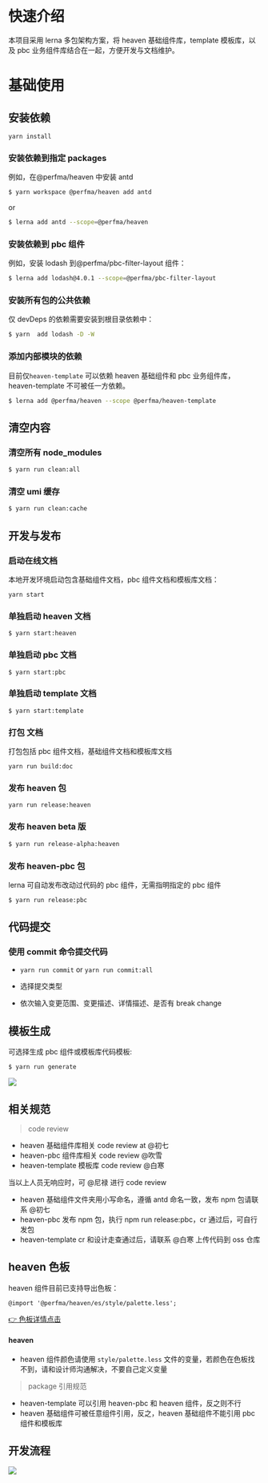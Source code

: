 # 快速介绍

本项目采用 lerna 多包架构方案，将 heaven 基础组件库，template 模板库，以及 pbc 业务组件库结合在一起，方便开发与文档维护。

# 基础使用

## 安装依赖

`yarn install`

### 安装依赖到指定 packages

例如，在@perfma/heaven 中安装 antd

```bash
$ yarn workspace @perfma/heaven add antd
```

or

```bash
$ lerna add antd --scope=@perfma/heaven
```

### 安装依赖到 pbc 组件

例如，安装 lodash 到@perfma/pbc-filter-layout 组件：

```bash
$ lerna add lodash@4.0.1 --scope=@perfma/pbc-filter-layout
```

### 安装所有包的公共依赖

仅 devDeps 的依赖需要安装到根目录依赖中：

```bash
$ yarn  add lodash -D -W
```

### 添加内部模块的依赖

目前仅`heaven-template` 可以依赖 heaven 基础组件和 pbc 业务组件库，heaven-template 不可被任一方依赖。

```bash
$ lerna add @perfma/heaven --scope @perfma/heaven-template
```

## 清空内容

### 清空所有 node_modules

```bash
$ yarn run clean:all
```

### 清空 umi 缓存

```bash
$ yarn run clean:cache
```

## 开发与发布

### 启动在线文档

本地开发环境启动包含基础组件文档，pbc 组件文档和模板库文档：

`yarn start`

### 单独启动 heaven 文档

```
$ yarn start:heaven
```

### 单独启动 pbc 文档

```
$ yarn start:pbc
```

### 单独启动 template 文档

```
$ yarn start:template
```

### 打包 文档

打包包括 pbc 组件文档，基础组件文档和模板库文档

`yarn run build:doc`

### 发布 heaven 包

`yarn run release:heaven`

### 发布 heaven beta 版

```bash
$ yarn run release-alpha:heaven
```

### 发布 heaven-pbc 包

lerna 可自动发布改动过代码的 pbc 组件，无需指明指定的 pbc 组件

```bash
$ yarn run release:pbc
```

## 代码提交

### 使用 commit 命令提交代码

- `yarn run commit` or `yarn run commit:all`

- 选择提交类型
- 依次输入变更范围、变更描述、详情描述、是否有 break change

## 模板生成

可选择生成 pbc 组件或模板库代码模板:

```bash
$ yarn run generate
```

<img src="./docs/imgs/10.png" />

## 相关规范

> code review

- heaven 基础组件库相关 code review at @初七
- heaven-pbc 组件库相关 code review @吹雪
- heaven-template 模板库 code review @白寒

当以上人员无响应时，可 @尼禄 进行 code review

- heaven 基础组件文件夹用小写命名，遵循 antd 命名一致，发布 npm 包请联系 @初七
- heaven-pbc 发布 npm 包，执行 npm run release:pbc，cr 通过后，可自行发包
- heaven-template cr 和设计走查通过后，请联系 @白寒 上传代码到 oss 仓库

## heaven 色板

heaven 组件目前已支持导出色板：

```less
@import '@perfma/heaven/es/style/palette.less';
```

[👉 色板详情点击](./design/color)

#### heaven

- heaven 组件颜色请使用 `style/palette.less` 文件的变量，若颜色在色板找不到，请和设计师沟通解决，不要自己定义变量

> package 引用规范

- heaven-template 可以引用 heaven-pbc 和 heaven 组件，反之则不行
- heaven 基础组件可被任意组件引用，反之，heaven 基础组件不能引用 pbc 组件和模板库

## 开发流程

<img src="./docs/imgs/process.png" />
